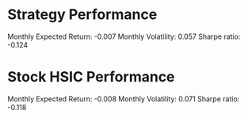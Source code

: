 # Strategy Performance
Monthly Expected Return: -0.007
Monthly Volatility: 0.057
Sharpe ratio: -0.124
# Stock HSIC Performance
Monthly Expected Return: -0.008
Monthly Volatility: 0.071
Sharpe ratio: -0.118
